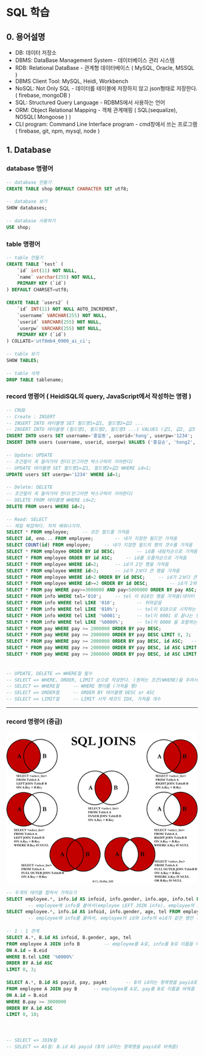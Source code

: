 # SQL 학습

## 0. 용어설명
- DB: 데이터 저장소
- DBMS: DataBase Management System - 데이터베이스 관리 시스템
- RDB: Relational DataBase - 관계형 데이터베이스 ( MySQL, Oracle, MSSQL )
- DBMS Client Tool: MySQL, Heidi, Workbench
- NoSQL: Not Only SQL - 데이터를 테이블에 저장하지 않고 json형태로 저장한다. ( firebase, mongoDB )
- SQL: Structured Query Language - RDBMS에서 사용하는 언어
- ORM: Object Relational Mapping - 객체 관계매핑 ( SQL(sequalize), NOSQL( Mongoose ) )
- CLI program: Command Line Interface program - cmd창에서 쓰는 프로그램 ( firebase, git, npm, mysql, node )

## 1. Database
### database 명령어
```sql
-- database 만들기
CREATE TABLE shop DEFAULT CHARACTER SET utf8;

-- database 보기
SHOW databases;

-- database 사용하기
USE shop;
```

### table 명령어
```sql
-- table 만들기
CREATE TABLE `test` (
	`id` int(11) NOT NULL,
	`name` varchar(255) NOT NULL, 
	PRIMARY KEY (`id`)
) DEFAULT CHARSET=utf8;

CREATE TABLE `users2` (
	`id` INT(11) NOT NULL AUTO_INCREMENT,
	`username` VARCHAR(255) NOT NULL,
	`userid` VARCHAR(255) NOT NULL,
	`userpw` VARCHAR(255) NOT NULL,
	PRIMARY KEY (`id`)
) COLLATE='utf8mb4_0900_ai_ci';

-- table 보기
SHOW TABLES;

-- table 삭제
DROP TABLE tablename;
```

### record 명령어 ( HeidiSQL의 query, JavaScript에서 작성하는 명령 )
```sql
-- CRUD
-- Create : INSERT
-- INSERT INTO 테이블명 SET 필드명1=값1, 필드명2=값2 ...
-- INSERT INTO 테이블명 (필드명1, 필드명2, 필드명3 ...) VALUES (값1, 값2, 값3 ...)
INSERT INTO users SET username='홍길동', userid='hong', userpw='1234';
INSERT INTO users (username, userid, userpw) VALUES ('홍길순', 'hong2', '1234');

-- Update: UPDATE
-- 조건절이 꼭 들어가야 한다(안그러면 박스구하러 가야한다)
-- UPDATE 테이블명 SET 필드명1=값1, 필드명2=값2 WHERE id=1;
UPDATE users SET userpw='1234' WHERE id=1;

-- Delete: DELETE
-- 조건절이 꼭 들어가야 한다(안그러면 박스구하러 가야한다)
-- DELETE FROM 테이블명 WHERE id=2;
DELETE FROM users WHERE id=2;

-- Read: SELECT
-- 제일 복잡하다. 차차 배워나가자.
SELECT * FROM employee;		-- 모든 필드를 가져옴
SELECT id, eno... FROM employee;		-- 내가 지정한 필드만 가져옴
SELECT COUNT(id) FROM employee;		-- 내가 지정한 필드의 행의 갯수를 가져옴
SELECT * FROM employee ORDER BY id DESC;		-- id를 내림차순으로 가져옴
SELECT * FROM employee ORDER BY id ASC;		-- id를 오름차순으로 가져옴
SELECT * FROM employee WHERE id=2;		-- id가 2인 행을 가져옴
SELECT * FROM employee WHERE id>2;		-- id가 2보다 큰 행을 가져옴
SELECT * FROM employee WHERE id>2 ORDER BY id DESC;		-- id가 2보다 큰 행을 내림차순으로 가져옴
SELECT * FROM employee WHERE id>=2 ORDER BY id DESC;		-- id가 2와 같거나 큰 행을 내림차순으로 가져옴
SELECT * FROM pay WHERE pay>=3000000 AND pay<5000000 ORDER BY pay ASC;		-- pay가 3백이상 5백미만인 행을 오름차순으로 가져옴
SELECT * FROM info WHERE tel='010';		-- tel 이 010인 행을 가져옴(데이터 없음)
SELECT * FROM info WHERE tel LIKE '010';		-- 위와같음
SELECT * FROM info WHERE tel LIKE '010%';		-- tel이 010으로 시작하는 행을 가져옴
SELECT * FROM info WHERE tel LIKE '%0001';		-- tel이 0001 로 끝나는 행을 가져옴
SELECT * FROM info WHERE tel LIKE '%0000%';		-- tel이 0000 을 포함하는 행을 가져옴(앞 뒤에 뭐가 있든 0000만 포함하면 가져온다)
SELECT * FROM pay WHERE pay >= 2000000 ORDER BY pay DESC;
SELECT * FROM pay WHERE pay >= 2000000 ORDER BY pay DESC LIMIT 0, 3;
SELECT * FROM pay WHERE pay >= 2000000 ORDER BY pay DESC, id ASC;	-- pay가 3백 이상인 행을 내림차순으로 정렬하고 pay값이 같은 행들을 id 오름차순으로 다시 정렬
SELECT * FROM pay WHERE pay >= 2000000 ORDER BY pay DESC, id ASC LIMIT 0, 3;	-- pay 3백 이상인 행을 내림차순으로 정렬후 pay가 같은 행들을 id 오름차순으로 재정렬 후 0번자리부터 상위 3개를 불러옴
SELECT * FROM pay WHERE pay >= 2000000 ORDER BY pay DESC, id ASC LIMIT 3, 3;	-- 3번자리부터 상위 3개를 불러옴(3등 ~ 5등 까지를 가져옴: INDEX개념)


-- UPDATE, DELETE => WHERE절 필수
-- SELECT => WHERE, ORDER, LIMIT 순으로 작성한다. (원하는 조건(WHERE)을 추려서 정렬(OPDER)시킨 후 원하는 데이터만(LIMIT) 가져온다)
-- SELECT => WHERE절		-- WHERE 행이름 (가져올 행)
-- SELECT => ORDER절		-- ORDER BY 테이블명 DESC or ASC
-- SELECT => LIMIT절		-- LIMIT 시작 레코드 IDX, 가져올 개수
```

---
### record 명령어 (중급)

![SQL JOIN](./img/sql-join.png)

```sql
-- 두개의 테이블 합쳐서 가져오기
SELECT employee.*, info.id AS infoid, info.gender, info.age, info.tel FROM employee LEFT JOIN info ON employee.id = info.eid;
		-- employee에 info를 붙여서(employee LEFT JOIN info), employee의 id와 info의 eid가 같은 행만(ON employee.id = info.eid) 가져온다 (WERE, ORER, LIMIT 다 쓸수 있음)
SELECT employee.*, info.id AS infoid, info.gender, age, tel FROM employee JOIN info ON employee.id = info.eid WHERE info.tel LIKE '%0000%' ORDER BY employee.id ASC LIMIT 0, 3;
		-- employee에 info를 붙여서, employee의 id와 info의 eid가 같은 행만 가져오는데, info.tel에 0000이 들어있는 것들을 오름차순 정렬하여 위에서 3개만 가져온다.

-- 1 : 1 관계
SELECT A.*, B.id AS infoid, B.gender, age, tel 
FROM employee A JOIN info B 		-- employee를 A로, info를 B로 이름을 바꿔줌
ON A.id = B.eid 
WHERE B.tel LIKE '%0000%' 
ORDER BY A.id ASC 
LIMIT 0, 3;

SELECT A.*, B.id AS payid, pay, payAt 		-- B의 id라는 항목명을 payid로 바꿔줌
FROM employee A JOIN pay B 		-- employee를 A로, pay를 B로 이름을 바꿔줌
ON A.id = B.eid 
WHERE B.pay >= 3000000 
ORDER BY A.id ASC 
LIMIT 0, 10;



-- SELECT => JOIN절
-- SELECT => AS절: B.id AS payid (B의 id라는 항목명을 payid로 바꿔줌)

```